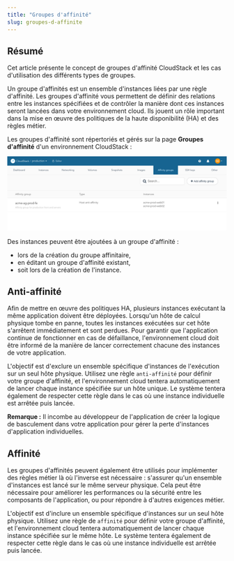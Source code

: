 ```yaml
---
title: "Groupes d'affinité"
slug: groupes-d-affinite
---
```



## Résumé

Cet article présente le concept de groupes d'affinité CloudStack et les cas d'utilisation des différents types de groupes.

Un groupe d'affinités est un ensemble d'instances liées par une règle d'affinité. Les groupes d'affinité vous permettent de définir des relations entre les instances spécifiées et de contrôler la manière dont ces instances seront lancées dans votre environnement cloud. Ils jouent un rôle important dans la mise en œuvre des politiques de la haute disponibilité \(HA\) et des règles métier.

Les groupes d'affinité sont répertoriés et gérés sur la page **Groupes d'affinité** d'un environnement CloudStack :

![Capture d'écran de la page des groupes d'affinité dans un environnement CloudStack](/assets/cs-affinity-groups-en.png "La page des groupes d'affinité dans un environnement CloudStack avec un seul groupe d'affinité répertorié")

Des instances peuvent être ajoutées à un groupe d'affinité :

- lors de la création du groupe affinitaire,
- en éditant un groupe d'affinité existant,
- soit lors de la création de l'instance.

## Anti-affinité

Afin de mettre en œuvre des politiques HA, plusieurs instances exécutant la même application doivent être déployées. Lorsqu'un hôte de calcul physique tombe en panne, toutes les instances exécutées sur cet hôte s'arrêtent immédiatement et sont perdues. Pour garantir que l'application continue de fonctionner en cas de défaillance, l'environnement cloud doit être informé de la manière de lancer correctement chacune des instances de votre application.

L'objectif est d'exclure un ensemble spécifique d'instances de l'exécution sur un seul hôte physique. Utilisez une règle `anti-affinité` pour définir votre groupe d'affinité, et l'environnement cloud tentera automatiquement de lancer chaque instance spécifiée sur un hôte unique. Le système tentera également de respecter cette règle dans le cas où une instance individuelle est arrêtée puis lancée.

**Remarque :** Il incombe au développeur de l'application de créer la logique de basculement dans votre application pour gérer la perte d'instances d'application individuelles.

## Affinité

Les groupes d'affinités peuvent également être utilisés pour implémenter des règles métier là où l'inverse est nécessaire : s'assurer qu'un ensemble d'instances est lancé sur le même serveur physique. Cela peut être nécessaire pour améliorer les performances ou la sécurité entre les composants de l'application, ou pour répondre à d'autres exigences métier.

L'objectif est d'inclure un ensemble spécifique d'instances sur un seul hôte physique. Utilisez une règle de `affinité` pour définir votre groupe d'affinité, et l'environnement cloud tentera automatiquement de lancer chaque instance spécifiée sur le même hôte. Le système tentera également de respecter cette règle dans le cas où une instance individuelle est arrêtée puis lancée.
